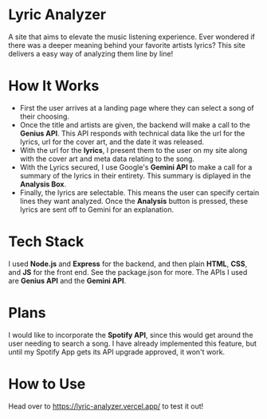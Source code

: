 # Lyric Analyzer

A site that aims to elevate the music listening experience. Ever wondered if there was a deeper meaning behind your favorite artists lyrics? This site delivers a easy way of analyzing them line by line!

# How It Works

- First the user arrives at a landing page where they can select a song of their choosing.
- Once the title and artists are given, the backend will make a call to the **Genius API**. This API responds with technical data like the url for the lyrics, url for the cover art, and the date it was released.
- With the url for the **lyrics**, I present them to the user on my site along with the cover art and meta data relating to the song.
- With the Lyrics secured, I use Google's **Gemini API** to make a call for a summary of the lyrics in their entirety. This summary is diplayed in the **Analysis Box**.
- Finally, the lyrics are selectable. This means the user can specify certain lines they want analyzed. Once the **Analysis** button is pressed, these lyrics are sent off to Gemini for an explanation.

# Tech Stack

I used **Node.js** and **Express** for the backend, and then plain **HTML**, **CSS**, and **JS** for the front end. See the package.json for more. The APIs I used are **Genius API** and the **Gemini API**.

# Plans

I would like to incorporate the **Spotify API**, since this would get around the user needing to search a song. I have already implemented this feature, but until my Spotify App gets its API upgrade approved, it won't work.

# How to Use
Head over to https://lyric-analyzer.vercel.app/ to test it out!
